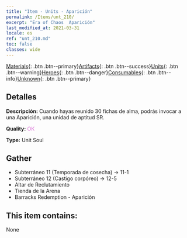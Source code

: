 ```yaml
---
title: "Item - Units - Aparición"
permalink: /Items/unt_210/
excerpt: "Era of Chaos  Aparición"
last_modified_at: 2021-03-31
locale: es
ref: "unt_210.md"
toc: false
classes: wide
---
```

 [Materials](/es/Items/){: .btn .btn--primary}[Artifacts](/es/Items/Artifacts/){: .btn .btn--success}[Units](/es/Items/Units/){: .btn .btn--warning}[Heroes](/es/Items/Heroes/){: .btn .btn--danger}[Consumables](/es/Items/Consumables/){: .btn .btn--info}[Unknown](/es/Items/Unknown/){: .btn .btn--primary}

## Detalles
 **Descripción:** Cuando hayas reunido 30 fichas de alma, podrás invocar a una Aparición, una unidad de aptitud SR.

 **Quality:** <span style="color: #DA70D6">OK</span>

 **Type:** Unit Soul

## Gather

*    Subterráneo 11 (Temporada de cosecha) -> 11-1 
*    Subterráneo 12 (Castigo corpóreo) -> 12-5 
*    Altar de Reclutamiento 
*    Tienda de la Arena 
*    Barracks Redemption - Aparición 

## This item contains:

  None

